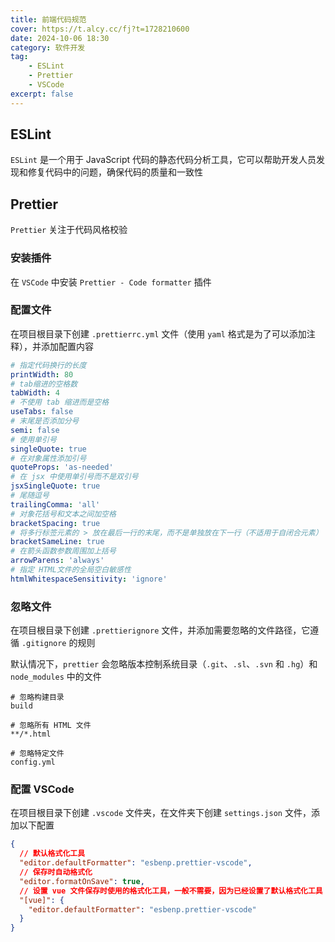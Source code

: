 ```yaml
---
title: 前端代码规范
cover: https://t.alcy.cc/fj?t=1728210600
date: 2024-10-06 18:30
category: 软件开发
tag:     
    - ESLint
    - Prettier
    - VSCode
excerpt: false
---
```


## ESLint

`ESLint` 是一个用于 JavaScript 代码的静态代码分析工具，它可以帮助开发人员发现和修复代码中的问题，确保代码的质量和一致性

## Prettier

`Prettier` 关注于代码风格校验

### 安装插件

在 `VSCode` 中安装 `Prettier - Code formatter` 插件

### 配置文件

在项目根目录下创建 `.prettierrc.yml` 文件（使用 `yaml` 格式是为了可以添加注释），并添加配置内容

```yaml
# 指定代码换行的长度
printWidth: 80
# tab缩进的空格数
tabWidth: 4
# 不使用 tab 缩进而是空格
useTabs: false
# 末尾是否添加分号
semi: false
# 使用单引号
singleQuote: true
# 在对象属性添加引号
quoteProps: 'as-needed'
# 在 jsx 中使用单引号而不是双引号
jsxSingleQuote: true
# 尾随逗号
trailingComma: 'all'
# 对象花括号和文本之间加空格
bracketSpacing: true
# 将多行标签元素的 > 放在最后一行的末尾，而不是单独放在下一行（不适用于自闭合元素）
bracketSameLine: true
# 在箭头函数参数周围加上括号
arrowParens: 'always'
# 指定 HTML文件的全局空白敏感性
htmlWhitespaceSensitivity: 'ignore'
```

### 忽略文件

在项目根目录下创建 `.prettierignore` 文件，并添加需要忽略的文件路径，它遵循 `.gitignore` 的规则

默认情况下，`prettier` 会忽略版本控制系统目录（`.git`、`.sl`、`.svn` 和 `.hg`）和 `node_modules` 中的文件

```text
# 忽略构建目录
build

# 忽略所有 HTML 文件
**/*.html

# 忽略特定文件
config.yml
```

### 配置 VSCode

在项目根目录下创建 `.vscode` 文件夹，在文件夹下创建 `settings.json` 文件，添加以下配置

```json
{
  // 默认格式化工具
  "editor.defaultFormatter": "esbenp.prettier-vscode",
  // 保存时自动格式化
  "editor.formatOnSave": true,
  // 设置 vue 文件保存时使用的格式化工具，一般不需要，因为已经设置了默认格式化工具
  "[vue]": {
    "editor.defaultFormatter": "esbenp.prettier-vscode"
  }
}
```
